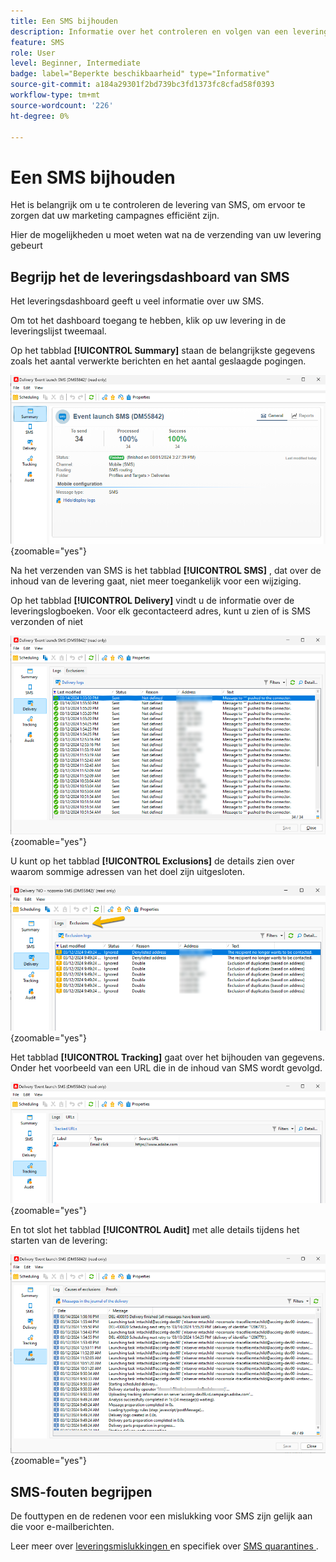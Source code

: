 ```yaml
---
title: Een SMS bijhouden
description: Informatie over het controleren en volgen van een levering van SMS
feature: SMS
role: User
level: Beginner, Intermediate
badge: label="Beperkte beschikbaarheid" type="Informative"
source-git-commit: a184a29301f2bd739bc3fd1373fc8cfad58f0393
workflow-type: tm+mt
source-wordcount: '226'
ht-degree: 0%

---
```



# Een SMS bijhouden

Het is belangrijk om u te controleren de levering van SMS, om ervoor te zorgen dat uw marketing campagnes efficiënt zijn.

Hier de mogelijkheden u moet weten wat na de verzending van uw levering gebeurt

## Begrijp het de leveringsdashboard van SMS

Het leveringsdashboard geeft u veel informatie over uw SMS.

Om tot het dashboard toegang te hebben, klik op uw levering in de leveringslijst tweemaal.

Op het tabblad **[!UICONTROL Summary]** staan de belangrijkste gegevens zoals het aantal verwerkte berichten en het aantal geslaagde pogingen.

![](assets/sms_summary.png){zoomable="yes"}

Na het verzenden van SMS is het tabblad **[!UICONTROL SMS]** , dat over de inhoud van de levering gaat, niet meer toegankelijk voor een wijziging.

Op het tabblad **[!UICONTROL Delivery]** vindt u de informatie over de leveringslogboeken. Voor elk gecontacteerd adres, kunt u zien of is SMS verzonden of niet

![](assets/sms_deliverylogs.png){zoomable="yes"}

U kunt op het tabblad **[!UICONTROL Exclusions]** de details zien over waarom sommige adressen van het doel zijn uitgesloten.

![](assets/sms_exclusions.png){zoomable="yes"}

Het tabblad **[!UICONTROL Tracking]** gaat over het bijhouden van gegevens. Onder het voorbeeld van een URL die in de inhoud van SMS wordt gevolgd.

![](assets/sms_trackinglogs.png){zoomable="yes"}

En tot slot het tabblad **[!UICONTROL Audit]** met alle details tijdens het starten van de levering:

![](assets/sms_audit.png){zoomable="yes"}

## SMS-fouten begrijpen

De fouttypen en de redenen voor een mislukking voor SMS zijn gelijk aan die voor e-mailberichten.

Leer meer over [ leveringsmislukkingen ](../delivery-failures.md) en specifiek over [ SMS quarantines ](../delivery-failures.md#sms-quarantines).


